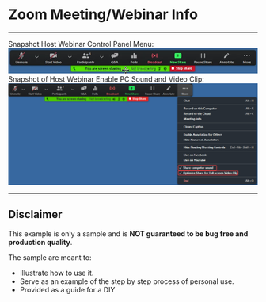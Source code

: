 # Zoom Meeting/Webinar Info

---

Snapshot Host Webinar Control Panel Menu: ![Webinar Host Control Panel Menu](ZoomWebinarHostControlPanelMenu.png)
Snapshot of Host Webinar Enable PC Sound and Video Clip: ![Webinar Enable PC Sound and Video Clip](ZoomWebinarShareMORE_Enable_Sound.VideoClip.png)

---













## Disclaimer
This example is only a sample and is **NOT guaranteed to be bug free and production quality**.

The sample are meant to:
- Illustrate how to use it.
- Serve as an example of the step by step process of personal use.
- Provided as a guide for a DIY
